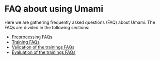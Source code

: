 # FAQ about using Umami

Here we are gathering frequently asked questions (FAQ) about Umami. The FAQs are divided in the following sections:

- [Preprocessing FAQs](preprocessing_faq.md)
- [Training FAQs](training_faq.md)
- [Validation of the trainings FAQs](validation_faq.md)
- [Evaluation of the trainings FAQs](evaluation_faq.md)